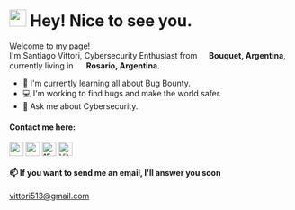 <h1><img src="https://emojis.slackmojis.com/emojis/images/1531849430/4246/blob-sunglasses.gif?1531849430" width="30"/> Hey! Nice to see you.</h1>


<p>Welcome to my page! </br> I'm Santiago Vittori, Cybersecurity Enthusiast from <img src="https://image.flaticon.com/icons/png/512/3909/3909430.png" width="13"/> <b>Bouquet, Argentina</b>, currently living in <img src="https://image.flaticon.com/icons/png/512/595/595562.png" width="15"/> <b>Rosario, Argentina</b>. </p>
   
- 🌱 I'm currently learning all about Bug Bounty.
- 💻 I'm working to find bugs and make the world safer.
- 💭 Ask me about Cybersecurity.

  
<h4 align="left">Contact me here:</h4>
<p align="left">
<a href="https://twitter.com/santivittori" target="blank"><img align="center" src="https://raw.githubusercontent.com/rahuldkjain/github-profile-readme-generator/master/src/images/icons/Social/twitter.svg" alt="santivittori" height="25" width="25" /></a>
<a href="https://linkedin.com/in/santiago-vittori" target="blank"><img align="center" src="https://raw.githubusercontent.com/rahuldkjain/github-profile-readme-generator/master/src/images/icons/Social/linked-in-alt.svg" alt="santiago-vittori" height="25" width="25" /></a>
<a href="https://stackoverflow.com/users/15739234" target="blank"><img align="center" src="https://raw.githubusercontent.com/rahuldkjain/github-profile-readme-generator/master/src/images/icons/Social/stack-overflow.svg" alt="15739234" height="25" width="25" /></a>
<a href="https://github.com/Vittori12" target="blank"><img align="center" src="https://raw.githubusercontent.com/rahuldkjain/github-profile-readme-generator/master/src/images/icons/Social/github.svg" alt="Vittori12" height="25" width="25" /></a>
</p>   
   
#### **📫 If you want to send me an email, I'll answer you soon**
  vittori513@gmail.com
